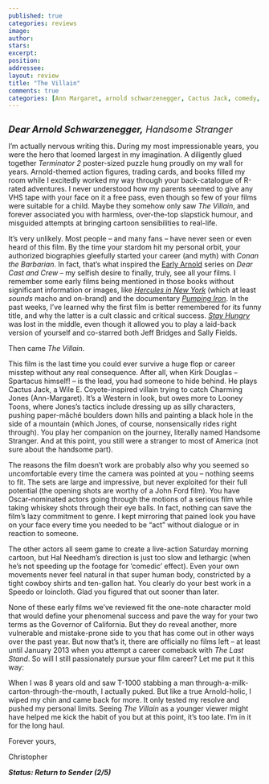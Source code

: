```yaml
---
published: true
categories: reviews
image:
author: 
stars: 
excerpt: 
position: 
addressee: 
layout: review
title: "The Villain"
comments: true
categories: [Ann Margaret, arnold schwarzenegger, Cactus Jack, comedy, Early Arnold, Early Arnold, Kirk Douglas, Looney Toones, Real-life, spoof, The Villain, Western]
---
```

<div><p><span class="full-image-block ssNonEditable"><span><a href="/letters/2012/11/27/the-villain.html"><img src="http://static.squarespace.com/static/5005f6bcc4aa41161b33e89e/5329cf1fe4b07c068ebf74de/5329cf1fe4b07c068ebf7740/1354027553082/The%20Villain.jpg" alt="" /></a></span></span></p>
<p><em style="font-size:130%;"><strong>Dear Arnold Schwarzenegger,</strong> Handsome Stranger</em></p>
<p>I&rsquo;m actually nervous writing this. During my most impressionable years, you were the hero that loomed largest in my imagination. A diligently glued together <em>Terminator 2</em> poster-sized puzzle hung proudly on my wall for years. Arnold-themed action figures, trading cards, and books filled my room while I excitedly worked my way through your back-catalogue of R-rated adventures. I never understood how my parents seemed to give any VHS tape with your face on it a free pass, even though so few of your films were suitable for a child. Maybe they somehow only saw <em>The Villain</em>, and forever associated you with harmless, over-the-top slapstick humour, and misguided attempts at bringing cartoon sensibilities to real-life.</p>
<p>It&rsquo;s very unlikely. Most people &ndash; and many fans &ndash; have never seen or even heard of this film. By the time your stardom hit my personal orbit, your authorized biographies gleefully started your career (and myth) with <em>Conan the Barbarian</em>. In fact, that&rsquo;s what inspired the <a href="/letters/tag/early-arnold">Early Arnold</a> series on <em>Dear Cast and Crew</em> &ndash; my selfish desire to finally, truly, see all your films. I remember some early films being mentioned in those books without significant information or images, like <a href="/letters/2012/11/6/hercules-in-new-york.html"><em>Hercules in New York</em></a> (which at least <em>sounds</em> macho and on-brand) and the documentary <a href="/letters/2012/11/20/pumping-iron.html"><em>Pumping Iron</em></a>. In the past weeks, I&rsquo;ve learned why the first film is better remembered for its funny title, and why the latter is a cult classic and critical success. <a href="/letters/2012/11/14/stay-hungry.html"><em>Stay Hungry</em></a> was lost in the middle, even though it allowed you to play a laid-back version of yourself and co-starred both Jeff Bridges and Sally Fields.</p>
<p>Then came <em>The Villain</em>.</p>
<p>This film is the last time you could ever survive a huge flop or career misstep without any real consequence. After all, when Kirk Douglas &ndash; Spartacus himself! &ndash; is the lead, you had someone to hide behind. He plays Cactus Jack, a Wile E. Coyote-inspired villain trying to catch Charming Jones (Ann-Margaret). It&rsquo;s a Western in look, but owes more to Looney Toons, where Jones&rsquo;s tactics include dressing up as silly characters, pushing paper-m&acirc;ch&eacute; boulders down hills and painting a black hole in the side of a mountain (which Jones, of course, nonsensically rides right through). You play her companion on the journey, literally named Handsome Stranger. And at this point, you still were a stranger to most of America (not sure about the handsome part).</p>
<p>The reasons the film doesn&rsquo;t work are probably also why you seemed so uncomfortable every time the camera was pointed at you &ndash; nothing seems to fit. The sets are large and impressive, but never exploited for their full potential (the opening shots are worthy of a John Ford film). You have Oscar-nominated actors going through the motions of a serious film while taking whiskey shots through their eye balls. In fact, nothing can save the film&rsquo;s lazy commitment to genre. I kept mirroring that pained look you have on your face every time you needed to be &ldquo;act&rdquo; without dialogue or in reaction to someone.</p>
<p>The other actors all seem game to create a live-action Saturday morning cartoon, but Hal Needham&rsquo;s direction is just too slow and lethargic (when he&rsquo;s not speeding up the footage for &lsquo;comedic&rsquo; effect). Even your own movements never feel natural in that super human body, constricted by a tight cowboy shirts and ten-gallon hat. You clearly do your best work in a Speedo or loincloth. Glad you figured that out sooner than later.</p>
<p>None of these early films we&rsquo;ve reviewed fit the one-note character mold that would define your phenomenal success and pave the way for your two terms as the Governor of California. But they do reveal another, more vulnerable and mistake-prone side to you that has come out in other ways over the past year. But now that&rsquo;s it, there are officially no films left &ndash; at least until January 2013 when you attempt a career comeback with <em>The Last Stand</em>. So will I still passionately pursue your film career? Let me put it this way:</p>
<p>When I was 8 years old and saw T-1000 stabbing a man through-a-milk-carton-through-the-mouth, I actually puked. But like a true Arnold-holic, I wiped my chin and came back for more. It only tested my resolve and pushed my personal limits. Seeing <em>The Villain</em> as a younger viewer might have helped me kick the habit of you but at this point, it&rsquo;s too late. I&rsquo;m in it for the long haul.</p>
<p>Forever yours,</p>
<p>Christopher</p>
<p><strong><em>Status: Return to Sender (2/5)</em></strong></p></div>
